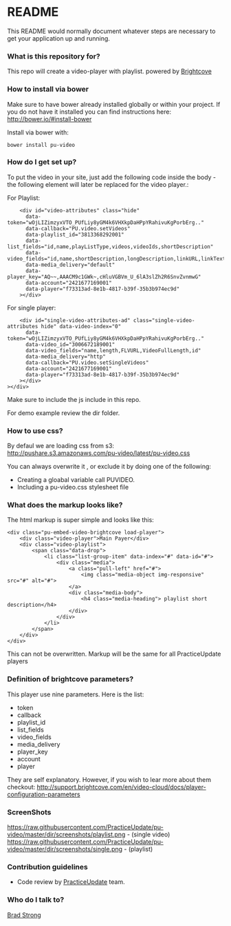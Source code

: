 # README #

This README would normally document whatever steps are necessary to get your application up and running.

### What is this repository for? ###

This repo will create a video-player with playlist. powered by [Brightcove](http://support.brightcove.com/en/video-cloud/docs)


### How to install via bower ###
Make sure to have bower already installed globally or within your project. If you do not have it installed you can find instructions here: http://bower.io/#install-bower

Install via bower with:
```
bower install pu-video
```

### How do I get set up? ###

To put the video in your site, just add the following code inside the body - the following element will later be replaced for the video player.:

For Playlist:
```
	<div id="video-attributes" class="hide"
	  data-token="wOjLIZimzyxVTO_PUfLiy8yGM4k6VHXkpDaHPpYRahivuKgPorbErg.."
	  data-callback="PU.video.setVideos"
	  data-playlist_id="3813368292001"
	  data-list_fields="id,name,playListType,videos,videoIds,shortDescription"
	  data-video_fields="id,name,shortDescription,longDescription,linkURL,linkText,thumbnailURL,VideoFullLength"
	  data-media_delivery="default"
	  data-player_key="AQ~~,AAACM9c1GWk~,cHluVGBVm_U_6lA3slZh2R6SnvZvnmwG"
	  data-account="2421677169001"
	  data-player="f73313ad-8e1b-4817-b39f-35b3b974ec9d"
	></div>
```

For single player:
```
	<div id="single-video-attributes-ad" class="single-video-attributes hide" data-video-index="0"
	  data-token="wOjLIZimzyxVTO_PUfLiy8yGM4k6VHXkpDaHPpYRahivuKgPorbErg.."
	  data-video_id="3006672189001"		
	  data-video_fields="name,length,FLVURL,VideoFullLength,id"
	  data-media_delivery="http"
	  data-callback="PU.video.setSingleVideos"
	  data-account="2421677169001"
	  data-player="f73313ad-8e1b-4817-b39f-35b3b974ec9d"
	></div>	
></div>
```

Make sure to include the js include in this repo.

For demo example review the dir folder.

### How to use css? ###
By defaul we are loading css from s3:
http://pushare.s3.amazonaws.com/pu-video/latest/pu-video.css

You can always overwrite it , or exclude it by doing one of the following:
* Creating a gloabal variable call PUVIDEO. 
* Including a pu-video.css stylesheet file 

### What does the markup looks like? ###
The html markup is super simple and looks like this:

```
<div class="pu-embed-video-brightcove load-player">
	<div class="video-player">Main Payer</div>
	<div class="video-playlist">
		<span class="data-drop">
			<li class="list-group-item" data-index="#" data-id="#">
				<div class="media">
					<a class="pull-left" href="#">
						<img class="media-object img-responsive" src="#" alt="#">
					</a>
					<div class="media-body">
						<h4 class="media-heading"> playlist short description</h4>
					</div>
				</div>
			</li>
		</span>
	</div>
</div>
```

This can not be overwritten. Markup will be the same for all PracticeUpdate players

### Definition of brightcove parameters? ###

This player use nine parameters. Here is the list:

* token
* callback
* playlist_id
* list_fields
* video_fields
* media_delivery
* player_key
* account
* player

They are self explanatory. However, if you wish to lear more about them checkout: 
http://support.brightcove.com/en/video-cloud/docs/player-configuration-parameters

### ScreenShots ###

 https://raw.githubusercontent.com/PracticeUpdate/pu-video/master/dir/screenshots/playlist.png - (single video)
 https://raw.githubusercontent.com/PracticeUpdate/pu-video/master/dir/screenshots/single.png - (playlist)


### Contribution guidelines ###

* Code review by [PracticeUpdate](http://www.practiceupdate.com) team.

### Who do I talk to? ###

[Brad Strong](https://bitbucket.org/bradstrong)

